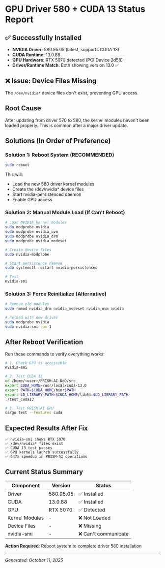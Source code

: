 # GPU Driver 580 + CUDA 13 Status Report

## ✅ Successfully Installed
- **NVIDIA Driver**: 580.95.05 (latest, supports CUDA 13)
- **CUDA Runtime**: 13.0.88
- **GPU Hardware**: RTX 5070 detected (PCI Device 2d58)
- **Driver/Runtime Match**: Both showing version 13.0 ✅

## ❌ Issue: Device Files Missing
The `/dev/nvidia*` device files don't exist, preventing GPU access.

## Root Cause
After updating from driver 570 to 580, the kernel modules haven't been loaded properly.
This is common after a major driver update.

## Solutions (In Order of Preference)

### Solution 1: Reboot System (RECOMMENDED)
```bash
sudo reboot
```
This will:
- Load the new 580 driver kernel modules
- Create the /dev/nvidia* device files
- Start nvidia-persistenced daemon
- Enable GPU access

### Solution 2: Manual Module Load (If Can't Reboot)
```bash
# Load NVIDIA kernel modules
sudo modprobe nvidia
sudo modprobe nvidia_uvm
sudo modprobe nvidia_drm
sudo modprobe nvidia_modeset

# Create device files
sudo nvidia-modprobe

# Start persistence daemon
sudo systemctl restart nvidia-persistenced

# Test
nvidia-smi
```

### Solution 3: Force Reinitialize (Alternative)
```bash
# Remove old modules
sudo rmmod nvidia_drm nvidia_modeset nvidia_uvm nvidia

# Reload with new driver
sudo modprobe nvidia
sudo nvidia-smi -pm 1
```

## After Reboot Verification
Run these commands to verify everything works:

```bash
# 1. Check GPU is accessible
nvidia-smi

# 2. Test CUDA 13
cd /home/<user>/PRISM-AI-DoD/src
export CUDA_HOME=/usr/local/cuda-13.0
export PATH=$CUDA_HOME/bin:$PATH
export LD_LIBRARY_PATH=$CUDA_HOME/lib64:$LD_LIBRARY_PATH
./test_cuda13

# 3. Test PRISM-AI GPU
cargo test --features cuda
```

## Expected Results After Fix
```
✅ nvidia-smi shows RTX 5070
✅ /dev/nvidia* files exist
✅ CUDA 13 test passes
✅ GPU kernels launch successfully
✅ 647x speedup in PRISM-AI operations
```

## Current Status Summary
| Component | Version | Status |
|-----------|---------|--------|
| Driver | 580.95.05 | ✅ Installed |
| CUDA | 13.0.88 | ✅ Installed |
| GPU | RTX 5070 | ✅ Detected |
| Kernel Modules | - | ❌ Not Loaded |
| Device Files | - | ❌ Missing |
| nvidia-smi | - | ❌ Can't communicate |

**Action Required**: Reboot system to complete driver 580 installation

---
*Generated: October 11, 2025*